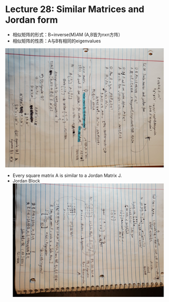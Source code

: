 # Lecture 28: Similar Matrices and Jordan form
* 相似矩阵的形式：B=inverse(M)*A*M  (A,B皆为nxn方阵）
* 相似矩阵的性质：A与B有相同的eigenvalues


![Page0](https://github.com/zhukuixi/AshenOne/blob/master/LinearAlgebra/Images/LC28_1.jpg)

* Every square matrix A is similar to a Jordan Matrix J.
* Jordan Block  
![Page0](https://github.com/zhukuixi/AshenOne/blob/master/LinearAlgebra/Images/LC28_2.jpg)

